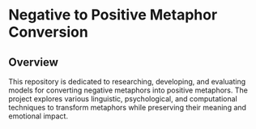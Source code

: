 
# Negative to Positive Metaphor Conversion

## Overview

This repository is dedicated to researching, developing, and evaluating models for converting negative metaphors into positive metaphors. The project explores various linguistic, psychological, and computational techniques to transform metaphors while preserving their meaning and emotional impact.
